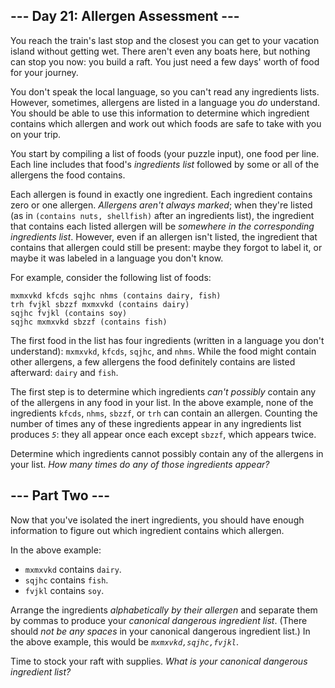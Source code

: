 --- Day 21: Allergen Assessment ---
-----------------------------------

You reach the train's last stop and the closest you can get to your vacation island without getting wet. There aren't even any boats here, but nothing can stop you now: you build a raft. You just need a few days' worth of food for your journey.


You don't speak the local language, so you can't read any ingredients lists. However, sometimes, allergens are listed in a language you *do* understand. You should be able to use this information to determine which ingredient contains which allergen and work out which foods are safe to take with you on your trip.


You start by compiling a list of foods (your puzzle input), one food per line. Each line includes that food's *ingredients list* followed by some or all of the allergens the food contains.


Each allergen is found in exactly one ingredient. Each ingredient contains zero or one allergen. *Allergens aren't always marked*; when they're listed (as in `(contains nuts, shellfish)` after an ingredients list), the ingredient that contains each listed allergen will be *somewhere in the corresponding ingredients list*. However, even if an allergen isn't listed, the ingredient that contains that allergen could still be present: maybe they forgot to label it, or maybe it was labeled in a language you don't know.


For example, consider the following list of foods:



```
mxmxvkd kfcds sqjhc nhms (contains dairy, fish)
trh fvjkl sbzzf mxmxvkd (contains dairy)
sqjhc fvjkl (contains soy)
sqjhc mxmxvkd sbzzf (contains fish)

```

The first food in the list has four ingredients (written in a language you don't understand): `mxmxvkd`, `kfcds`, `sqjhc`, and `nhms`. While the food might contain other allergens, a few allergens the food definitely contains are listed afterward: `dairy` and `fish`.


The first step is to determine which ingredients *can't possibly* contain any of the allergens in any food in your list. In the above example, none of the ingredients `kfcds`, `nhms`, `sbzzf`, or `trh` can contain an allergen. Counting the number of times any of these ingredients appear in any ingredients list produces *`5`*: they all appear once each except `sbzzf`, which appears twice.


Determine which ingredients cannot possibly contain any of the allergens in your list. *How many times do any of those ingredients appear?*


--- Part Two ---
----------------

Now that you've isolated the inert ingredients, you should have enough information to figure out which ingredient contains which allergen.


In the above example:


* `mxmxvkd` contains `dairy`.
* `sqjhc` contains `fish`.
* `fvjkl` contains `soy`.


Arrange the ingredients *alphabetically by their allergen* and separate them by commas to produce your *canonical dangerous ingredient list*. (There should *not be any spaces* in your canonical dangerous ingredient list.) In the above example, this would be *`mxmxvkd,sqjhc,fvjkl`*.


Time to stock your raft with supplies. *What is your canonical dangerous ingredient list?*



